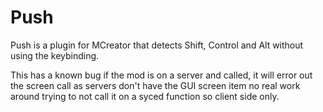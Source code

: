 # Push
Push is a plugin for MCreator that detects Shift, Control and Alt without using the keybinding.

This has a known bug if the mod is on a server and called, it will error out the screen call as servers don't have
the GUI screen item no real work around trying to not call it on a syced function so client side only.
